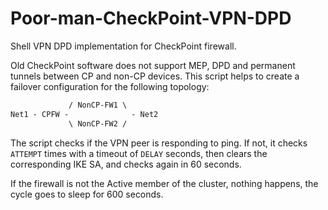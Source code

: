 # Poor-man-CheckPoint-VPN-DPD
Shell VPN DPD implementation for CheckPoint firewall.

Old CheckPoint software does not support MEP, DPD and permanent tunnels between CP and non-CP devices. This script helps to create a failover configuration for the following topology:

```txt
             / NonCP-FW1 \
Net1 - CPFW -              - Net2
             \ NonCP-FW2 /
```

The script checks if the VPN peer is responding to ping. If not, it checks `ATTEMPT` times with a timeout of `DELAY` seconds, then clears the corresponding IKE SA, and checks again in 60 seconds.

If the firewall is not the Active member of the cluster, nothing happens, the cycle goes to sleep for 600 seconds.
